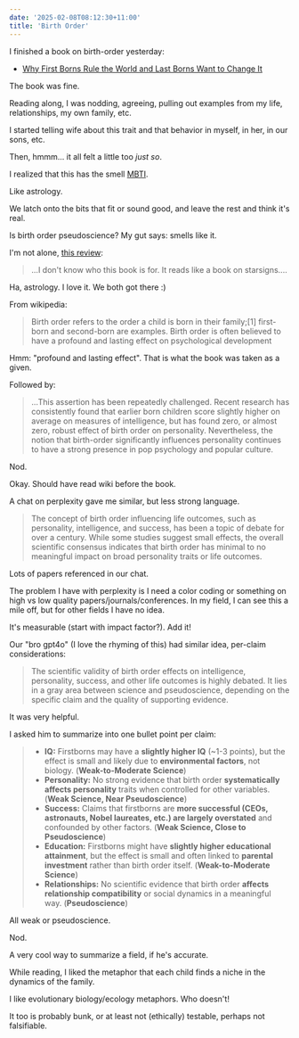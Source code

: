 ```yaml
---
date: '2025-02-08T08:12:30+11:00'
title: 'Birth Order'
---
```


I finished a book on birth-order yesterday:

* [Why First Borns Rule the World and Last Borns Want to Change It](https://www.goodreads.com/en/book/show/3112466-why-first-borns-rule-the-world-and-last-borns-want-to-change-it)

The book was fine.

Reading along, I was nodding, agreeing, pulling out examples from my life, relationships, my own family, etc.

I started telling wife about this trait and that behavior in myself, in her, in our sons, etc.

Then, hmmm... it all felt a little too _just so_.

I realized that this has the smell [MBTI](https://en.wikipedia.org/wiki/Myers%E2%80%93Briggs_Type_Indicator).

Like astrology.

We latch onto the bits that fit or sound good, and leave the rest and think it's real.

Is birth order pseudoscience? My gut says: smells like it.


I'm not alone, [this review](https://www.goodreads.com/review/show/5398942691):

> ...I don't know who this book is for. It reads like a book on starsigns....

Ha, astrology. I love it. We both got there :)

From wikipedia:

> Birth order refers to the order a child is born in their family;[1] first-born and second-born are examples. Birth order is often believed to have a profound and lasting effect on psychological development

Hmm: "profound and lasting effect". That is what the book was taken as a given.

Followed by:

> ...This assertion has been repeatedly challenged. Recent research has consistently found that earlier born children score slightly higher on average on measures of intelligence, but has found zero, or almost zero, robust effect of birth order on personality. Nevertheless, the notion that birth-order significantly influences personality continues to have a strong presence in pop psychology and popular culture.

Nod.

Okay. Should have read wiki before the book.

A chat on perplexity gave me similar, but less strong language.

> The concept of birth order influencing life outcomes, such as personality, intelligence, and success, has been a topic of debate for over a century. While some studies suggest small effects, the overall scientific consensus indicates that birth order has minimal to no meaningful impact on broad personality traits or life outcomes.

Lots of papers referenced in our chat.

The problem I have with perplexity is I need a color coding or something on high vs low quality papers/journals/conferences. In my field, I can see this a mile off, but for other fields I have no idea.

It's measurable (start with impact factor?). Add it!

Our "bro gpt4o" (I love the rhyming of this) had similar idea, per-claim considerations:

> The scientific validity of birth order effects on intelligence, personality, success, and other life outcomes is highly debated. It lies in a gray area between science and pseudoscience, depending on the specific claim and the quality of supporting evidence.

It was very helpful.

I asked him to summarize into one bullet point per claim:

> - **IQ:** Firstborns may have a **slightly higher IQ** (~1-3 points), but the effect is small and likely due to **environmental factors**, not biology. (**Weak-to-Moderate Science**)
> - **Personality:** No strong evidence that birth order **systematically affects personality** traits when controlled for other variables. (**Weak Science, Near Pseudoscience**)
> - **Success:** Claims that firstborns are **more successful (CEOs, astronauts, Nobel laureates, etc.) are largely overstated** and confounded by other factors. (**Weak Science, Close to Pseudoscience**)
> - **Education:** Firstborns might have **slightly higher educational attainment**, but the effect is small and often linked to **parental investment** rather than birth order itself. (**Weak-to-Moderate Science**)
> - **Relationships:** No scientific evidence that birth order **affects relationship compatibility** or social dynamics in a meaningful way. (**Pseudoscience**)

All weak or pseudoscience.

Nod.

A very cool way to summarize a field, if he's accurate.

While reading, I liked the metaphor that each child finds a niche in the dynamics of the family.

I like evolutionary biology/ecology metaphors. Who doesn't!

It too is probably bunk, or at least not (ethically) testable, perhaps not falsifiable.



